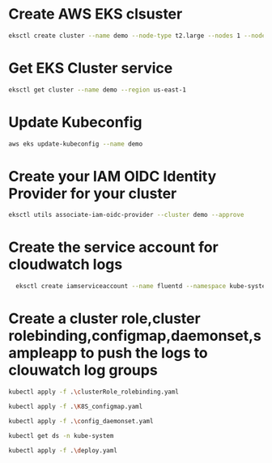 # Create AWS EKS clsuster

```sh
eksctl create cluster --name demo --node-type t2.large --nodes 1 --nodes-min 1 --nodes-max 2 --region us-east-1 --zones=us-east-1a,us-east-1b,us-east-1c

```

# Get EKS Cluster service


```sh
eksctl get cluster --name demo --region us-east-1
```

# Update Kubeconfig 

```sh
aws eks update-kubeconfig --name demo
```



# Create your IAM OIDC Identity Provider for your cluster

```sh
eksctl utils associate-iam-oidc-provider --cluster demo --approve
```


# Create the service account for cloudwatch logs 

 ```sh
   eksctl create iamserviceaccount --name fluentd --namespace kube-system --cluster demo --attach-policy-arn arn:aws:iam::aws:policy/CloudWatchAgentServerPolicy --approve --override-existing-serviceaccounts
```

# Create a cluster role,cluster rolebinding,configmap,daemonset,sampleapp to push the logs to clouwatch log groups

```sh
kubectl apply -f .\clusterRole_rolebinding.yaml

kubectl apply -f .\K8S_configmap.yaml

kubectl apply -f .\config_daemonset.yaml

kubectl get ds -n kube-system

kubectl apply -f .\deploy.yaml
```
